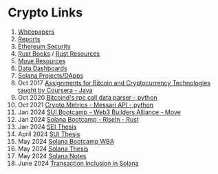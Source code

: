 # Crypto Links
1. [Whitepapers](https://github.com/dattgoswami/whitepapers_crypto)
2. [Reports](https://github.com/dattgoswami/crypto_reports)
3. [Ethereum Security](https://github.com/dattgoswami/ethereum_security)
4. [Rust Books](https://github.com/dattgoswami/rust_books) / [Rust Resources](https://medium.com/@dattgoswami/how-to-rust-c1bd21e1a4bd)
5. [Move Resources](https://medium.com/@dattgoswami/mastering-move-your-gateway-to-the-sui-blockchain-1082a21467a8)
6. [Data Dashboards](https://medium.com/@dattgoswami/data-portals-platforms-dashboards-to-keep-track-of-what-is-happening-in-the-crypto-space-and-get-631160ab5bb4)
7. [Solana Projects/DApps](https://medium.com/@dattgoswami/new-dapps-products-to-try-on-solana-as-the-defi-summer-of-solana-is-approaching-eth-defi-summer-b9279092ea4f)
8. Oct 2017 [Assignments for Bitcoin and Cryptocurrency Technologies taught by Coursera - Java](https://github.com/dattgoswami/Coursera_Bitcoin_and_Cryptocurrency_Technologies)
9. Oct 2020 [Bitcoind's rpc call data parser - python](https://github.com/dattgoswami/BitChainAnalyzer)
10. Oct 2021 [Crypto Metrics - Messari API - python](https://github.com/dattgoswami/CryptoMetrics)
11. Jan 2024 [SUI Bootcamp - Web3 Builders Alliance - Move](https://github.com/dattgoswami/DattGoswami.Q1.Sui.PreR)
12. Jan 2024 [Solana Bootcamp - RiseIn - Rust](https://github.com/dattgoswami/risein-solana-bootcamp)
13. Jan 2024 [SEI Thesis](https://482ventures.substack.com/p/what-sei)
14. April 2024 [SUI Thesis](https://482ventures.substack.com/p/why-sui)
15. May 2024 [Solana Bootcamp WBA](https://github.com/dattgoswami/wba-solana-q2-2024)
16. May 2024 [Solana Thesis](https://datt.substack.com/p/how-is-solana-front-running-ethereum)
17. May 2024 [Solana Notes](https://github.com/dattgoswami/solana-notes)
18. June 2024 [Transaction Inclusion in Solana](https://medium.com/@dattgoswami/understanding-transaction-inclusion-in-solana-from-wallets-to-validators-9e412ae792b3)
